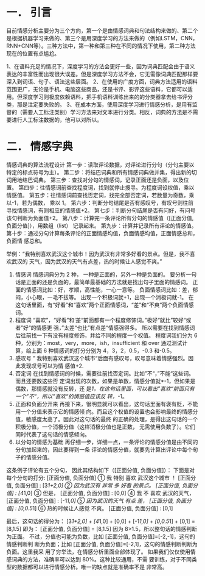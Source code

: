 # 一． 引言
目前情感分析主要分为三个方向，第一个是由情感词典和句法结构来做的、第二个是根据机器学习来做的、第三个是用深度学习的方法来做的（例如LSTM，CNN，RNN+CNN等）。三种方法中，第一种和第三种在不同的情况下使用，第二种方法现在的位置有点尴尬。

1、在语料充足的情况下，深度学习的方法会更好一些，因为词典匹配会由于语义表达的丰富性而出现很大误差。但是深度学习方法不会，它无需像词典匹配那样要深入到词语、句子、语法这些层面。
2、在使用的广度方面，词典方法适用的语料范围更广，无论是手机、电脑这些商品，还是书评、影评这些语料，它都可以适用。但深度学习则极度依赖语料，把手机语料训练出来的的分类器拿去给书评分类，那是注定要失败的。
3、在成本方面，使用深度学习进行情感分析，是用有监督的（需要人工标注类别）学习方法来对文本进行分类。相反，词典的方法是不需要进行人工标注数据的，他可以对所以。


# 二． 情感字典
情感词典的算法流程设计
第一步：读取评论数据，对评论进行分句（分句主要以特定的标点符号为主）。
第二步：将结巴词典和所有情感词典做并集，得出新的切词用地结巴词典。
第三步：查找对分句的情感词，记录正面还是负面，以及位置。
第四步：往情感词前查找程度词，找到就停止搜寻。为程度词设权值，乘以情感值。
第五步：往情感词前查找否定词，找完全部否定词，若数量为奇数，乘以-1，若为偶数，
乘以 1。
第六步：判断分句结尾是否有感叹号，有叹号则往前寻找情感词，有则相应的情感值+2。
第七步：判断分句结尾是否有问好，有问号该句判断为负面值+2。
第八步：计算完一条评论所有分句的情感值（[正面分值, 负面分值]），用数组（list）
记录起来。
第九步：计算并记录所有评论的情感值。
第十步：通过分句计算每条评论的正面情感均值，负面情感均值，正面情感总和，负面情
感总和。


举例：“我特别喜欢武汉这个城市！因为武汉有非常多好看的景点。但是，我不喜欢武汉的
天气，因为武汉的天气有点差，热的时候让人感觉不爽。”
1. 情感词
情感词典分为 2 种， 一种是正面的，另外一种是负面的。
要分析一句话是正面的还是负面的，最简单最基础的方法就是找出句子里面的情感词。
正面的情感词比如：好，孝顺，高性能，一心一意等。
负面情感词比如：差，郁闷，小心眼，一毛不拔等。
出现一个积极词就+1，出现一个消极词就-1。
在这句话里面，有“好看”和“喜欢”两个正面情感词，“差”和“不爽”两个负面情感词。
2. 程度词
“喜欢”，“好看”和‘差“前面都有一个程度修饰词。”极好“就比”较好“或者”好“的情感更
强，”太差“也比”有点差“情感强得多。
所以需要在找到情感词后往前找一下有没有程度修饰，并给不同的程度一个权值。
程度词我们分为 6 种，分别为：most，very，more，ish，insufficient 和 over
通过测试计算，给上面 6 种情感词的打分分别为 4，3，2，0.5，-0.3 和-0.5。
3. 感叹号
” 我特别喜欢武汉这个城市“后面有感叹号，叹号意味着情感强烈。因此发现叹号可以为情
感值+2.
4. 否定词
在找到情感词的时候，需要往前找否定词。比如”不“，”不能“这些词。而且还要数这些否
定词出现的次数，如果是单数，情感分值就*-1，但如果是偶数，那情感就没有反转，还
是*1。在这句话里面，可以看出”喜欢“前面只有一个”不“，所以”喜欢“的情感值应该反
转，*-1。
5. 正面和负面分开来
再接下来，很明显就可以看出，这句话里面有褒有贬，不能用一个分值来表示它的情感倾
向。而且这个权值的设置也会影响最终的情感分值，敏感度太高了。因此对这句话的最终
的正确的处理，是得出这句话的一个积极分值，一个消极分值（这样消极分值也是正数，
无需使用负数了）。它们同时代表了这句话的情感倾向。
6. 以分句的情感为基础
再仔细一步，详细一点，一条评论的情感分值是由不同的分句加起来的，因此要得到一条
评论的情感分值，就要先计算出评论中每个句子的情感分值。

这条例子评论有五个分句，
因此其结构如下（[正面分值, 负面分值]）：
下面是对每个分句的打分: [正面分值, 负面分值]
① 我 特别 喜欢 武汉这个城市 ！ [正面分值, 负面分值] : [3*1+2,0]
② 因为武汉有 非常 多 好看 的景点。 [正面分值, 负面分值] : [4*1,0]
③ 但是， [正面分值, 负面分值] : [0,0]
④ 我 不 喜欢 武汉的天气， [正面分值, 负面分值] : [-1*1,0]
⑤ 因为武汉的天气 有点 差， [正面分值, 负面分值] : [0,0.5*1]
⑥ 热的时候让人感觉 不爽。 [正面分值, 负面分值] : [0,1]


最后，这句话的得分为：
[3*1+2,0] + [4*1,0] + [0,0] + [-1*1,0] + [0,0.5*1] + [0,1] = [8,1.5]
即为：
 [正面分值, 负面分值] = [8,1.5]
因为 8>1.5，所以整句话的情感判断为正面。
不过，分值也可能为负数，比如 [正面分值, 负面分值]=[-2,-1]，这句的情感判断判
断为负面；比如 [正面分值, 负面分值]=[-2,1]，这句的情感判断判断为负面。这里我采
用了穷举法，在情感分析里面全部体现了。
如果我们仅仅使用情感词典的方法，准确率可以达到 80%。这种比较通用，不需
要训练，对于不同类型的数据都可以进行情感分析。唯一的缺点就是准确率不是
非常高。
